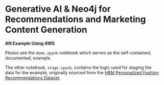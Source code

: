 # Generative AI & Neo4j for Recommendations and Marketing Content Generation
__AN Example Using AWS__

Please see the `demo.ipynb` notebook which serves as the self-contained, documented, example.

The other notebook, `stage.ipynb`, contains the logic used for staging the data for the example, originally sourced from the [H&M Personalized Fashion Recommendations Dataset](https://www.kaggle.com/competitions/h-and-m-personalized-fashion-recommendations/data).
